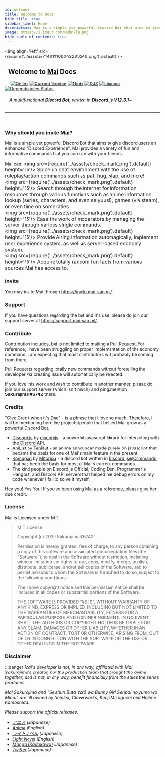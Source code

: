 ```yaml
---
id: welcome
title: Welcome to Docs
hide_title: true
sidebar_label: Home
description: Mai is a simple yet powerful Discord Bot that aims to give discord users an enhanced "Discord Experience". Mai provides a variety of fun and informative commands that you can use with your friends.
image: https://i.imgur.com/MDbn7lp.png
hide_table_of_contents: true
---
```


<img align='left' src={require('../assets/714919108042293248.png').default} />

## &ensp;Welcome to [Mai](https://invite.mai-san.ml/) Docs
&ensp;&ensp;
[![Online](https://img.shields.io/discord/703922441768009731?color=%237289DA&label=Support&logo=discord&logoColor=white)](https://support.mai-san.ml/)
[![Current Version](https://img.shields.io/github/package-json/v/maisans-maid/mai/master?color=pink&label=Current%20Version)](https://github.com/maisans-maid/Mai)
[![Node](https://img.shields.io/static/v1?label=Node.js&message=12.19.0&color=success&logo=Node.js)](https://nodejs.org/dist/latest-v12.x/)
[![DJS](https://img.shields.io/static/v1?label=DiscordJS&message=12.3.1&color=blue&logo=github)](https://discord.js.org/)
[![License](https://img.shields.io/github/license/maisans-maid/Mai)](https://github.com/maisans-maid/Mai/blob/master/LICENSE)
[![Dependencies Status](https://david-dm.org/maisans-maid/Mai/status.svg)](https://david-dm.org/maisans-maid/Mai)
###### &ensp;&ensp;A multifunctional **Discord Bot**, written in **Discord.js V12.3.1**~
---
<br />

### Why should you invite Mai?
Mai is a simple yet powerful Discord Bot that aims to give discord users an enhanced "Discord Experience". Mai provides a variety of fun and informative commands that you can use with your friends.

Mai can:
<font size='3'><img src={require('../assets/check_mark.png').default} height='15'/> Spice up chat environment with the use of roleplay/action commands such as pat, hug, slap, and more! </font> <br />
<font size='3'><img src={require('../assets/check_mark.png').default} height='15'/>  Search through the internet for information resources through various functions such as anime information lookup (series, characters, and even seiyuus!), games (via steam), or even time on some cities. </font> <br />
<font size='3'><img src={require('../assets/check_mark.png').default} height='15'/>  Ease the work of moderators by managing the server through various single commands. </font> <br />
<font size='3'><img src={require('../assets/check_mark.png').default} height='15'/>  Provide Airing Information automagically, implement user experience system, as well as server-based economy system. </font> <br />
<font size='3'><img src={require('../assets/check_mark.png').default} height='15'/>  Acquire totally random fun facts from various sources Mai has access to. </font> <br />


### Invite
You may invite Mai through https://invite.mai-san.ml/.

### Support
If you have questions regarding the bot and it's use, please do join our support server at https://support.mai-san.ml/.

### Contribute
Contribution includes, but is not limited to making a Pull Request. For reference, I have been struggling on proper implementation of the economy command. I am expecting that most contributors will probably be coming from there.

Pull Requests regarding totally new commands without foretelling the developer via creating issue will automatically be rejected.

If you love this work and wish to contribute in another manner, please do join our support server (which isn't much) and ping/mention **Sakurajimai#6742** there.

### Credits
"Give Credit when it's Due" - is a phrase that i love so much. Therefore, i will be mentioning here the projects/people that helped Mai grow as a powerful Discord Bot.

- [Discord.js](https://github.com/discordjs/discord.js/) by [discordjs](https://github.com/discordjs/) - a powerful javascript library for interacting with the [Discord API](https://discord.com/developers/docs/intro).
- [AniList](https://github.com/TehNut/AniSchedule) by [TehNut](https://github.com/TehNut) - an anime announcer made purely on javascript that became the basis for one of Mai's main feature in the present.
- [Komugari](https://github.com/Mitorisia/Komugari) by [Mitorisia](https://github.com/Mitorisia) - a discord bot written in [Discord.js@Commando](https://github.com/discordjs/Commando) that has been the basis for most of Mai's current commands.
- The kind people on Discord.js Official, Coding Den, Programmer's Hangout, and Discord API servers that helped me debug errors on my code whenever I fail to solve it myself.

Hey you! Yes You! If you've been using Mai as a reference, please give her due credit.

### License
Mai is Licensed under MIT.
>MIT License
>
>Copyright (c) 2020 Sakurajimai#6742
>
>Permission is hereby granted, free of charge, to any person obtaining a copy of this software and associated documentation files (the "Software"), to deal in the Software without restriction, including without limitation the rights to use, copy, modify, merge, publish, distribute, sublicense, and/or sell
copies of the Software, and to permit persons to whom the Software is furnished to do so, subject to the following conditions:
>
> The above copyright notice and this permission notice shall be included in all copies or substantial portions of the Software.
>
> THE SOFTWARE IS PROVIDED "AS IS", WITHOUT WARRANTY OF ANY KIND, EXPRESS OR IMPLIED, INCLUDING BUT NOT LIMITED TO THE WARRANTIES OF MERCHANTABILITY, FITNESS FOR A PARTICULAR PURPOSE AND NONINFRINGEMENT. IN NO EVENT SHALL THE AUTHORS OR COPYRIGHT HOLDERS BE LIABLE FOR ANY CLAIM, DAMAGES OR OTHER LIABILITY, WHETHER IN AN ACTION OF CONTRACT, TORT OR OTHERWISE, ARISING FROM, OUT OF OR IN CONNECTION WITH THE SOFTWARE OR THE USE OR OTHER DEALINGS IN THE SOFTWARE.


### Disclaimer
:::danger *Mai's developer is not, in any way, affiliated with Mai Sakurajima's creator, nor the production team that brought the anime together, and is not, in any way, benefit financially from the sales the series produces.*

*Mai Sakurajima and "Seishun Buta Yarō wa Bunny Girl Senpai no yume wo Minai" are all owned by Aniplex, Cloverworks, Keeji Mizoguchi and Hajime Kamoshida.*

*Please support the official releases.*

 - *[アニメ](https://ao-buta.com/) (Japanese)*
 - *[Anime](http://rascaldoesnotdream.com/) (English)*
 - *[ライトノベル](https://dengekibunko.jp/product/aobuta/312044500000.html) (Japanese)*
 - *[Light Novel](https://yenpress.com/9781975399351/rascal-does-not-dream-of-bunny-girl-senpai-light-novel/) (English)*
 - *[Manga (Kadokawa)](https://www.kadokawa.co.jp/product/321607000727/) (Japanese)*
 - *[Twitter](https://twitter.com/aobuta_anime) (Japanese)*
:::
